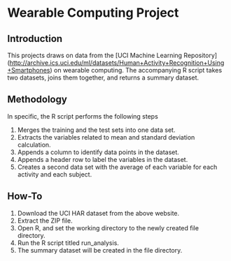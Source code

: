 Wearable Computing Project
==========================

Introduction
------------

This projects draws on data from the [UCI Machine Learning Repository] (http://archive.ics.uci.edu/ml/datasets/Human+Activity+Recognition+Using+Smartphones) on wearable computing. The accompanying R script takes two datasets, joins them together, and returns a summary dataset.

Methodology
-----------

In specific, the R script performs the following steps
1. Merges the training and the test sets into one data set.
2. Extracts the variables related to mean and standard deviation calculation. 
3. Appends a column to identify data points in the dataset.
4. Appends a header row to label the variables in the dataset. 
5. Creates a second data set with the average of each variable for each activity and each subject.

How-To
------

1. Download the UCI HAR dataset from the above website.
2. Extract the ZIP file. 
3. Open R, and set the working directory to the newly created file directory. 
4. Run the R script titled run_analysis.
5. The summary dataset will be created in the file directory.
